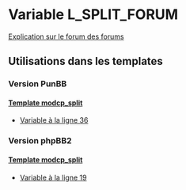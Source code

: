 # Variable L_SPLIT_FORUM
[Explication sur le forum des forums](http://forum.forumactif.com/t294113-listing-des-variables#L_SPLIT_FORUM)

## Utilisations dans les templates

### Version PunBB

#### [Template modcp_split](punbb/modcp_split.md)
* [Variable à la ligne 36](../punbb/modcp_split.tpl#L36)

### Version phpBB2

#### [Template modcp_split](subsilver/modcp_split.md)
* [Variable à la ligne 19](../subsilver/modcp_split.tpl#L19)